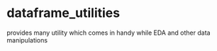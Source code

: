 # dataframe_utilities
provides many utility which comes in handy while EDA and other data manipulations
